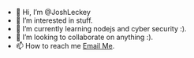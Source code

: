 - 👋 Hi, I’m @JoshLeckey
- 👀 I’m interested in stuff.  
- 🌱 I’m currently learning nodejs and cyber security :).  
- 💞️ I’m looking to collaborate on anything :).  
- 📫 How to reach me [Email Me](mailto:leckey@yandex.com).  

<!---
JoshLeckey/JoshLeckey is a ✨ special ✨ repository because its `README.md` (this file) appears on your GitHub profile.
You can click the Preview link to take a look at your changes.
--->
